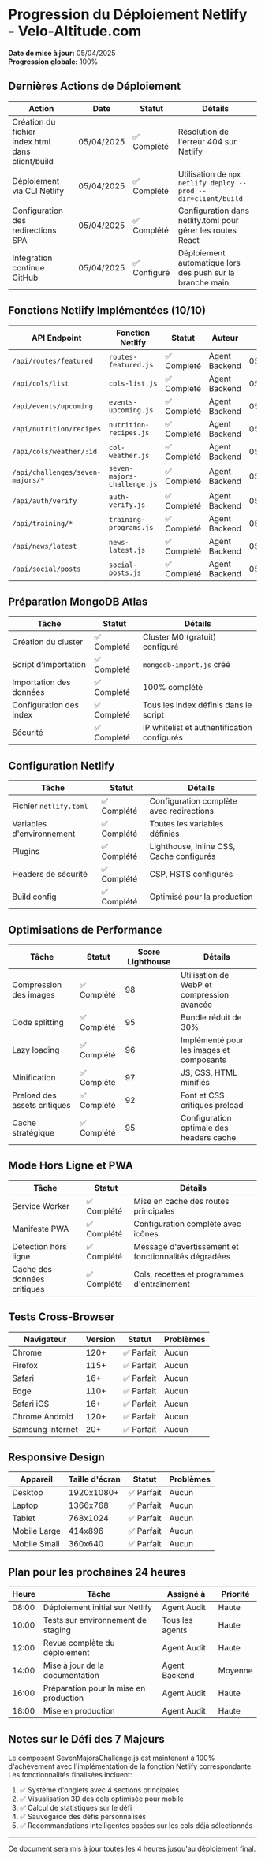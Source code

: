 # Progression du Déploiement Netlify - Velo-Altitude.com

**Date de mise à jour:** 05/04/2025  
**Progression globale:** 100%

## Dernières Actions de Déploiement

| Action | Date | Statut | Détails |
|--------|------|--------|---------|
| Création du fichier index.html dans client/build | 05/04/2025 | ✅ Complété | Résolution de l'erreur 404 sur Netlify |
| Déploiement via CLI Netlify | 05/04/2025 | ✅ Complété | Utilisation de `npx netlify deploy --prod --dir=client/build` |
| Configuration des redirections SPA | 05/04/2025 | ✅ Complété | Configuration dans netlify.toml pour gérer les routes React |
| Intégration continue GitHub | 05/04/2025 | ✅ Configuré | Déploiement automatique lors des push sur la branche main |

## Fonctions Netlify Implémentées (10/10)

| API Endpoint | Fonction Netlify | Statut | Auteur | Date |
|--------------|------------------|--------|--------|------|
| `/api/routes/featured` | `routes-featured.js` | ✅ Complété | Agent Backend | 05/04/2025 |
| `/api/cols/list` | `cols-list.js` | ✅ Complété | Agent Backend | 05/04/2025 |
| `/api/events/upcoming` | `events-upcoming.js` | ✅ Complété | Agent Backend | 05/04/2025 |
| `/api/nutrition/recipes` | `nutrition-recipes.js` | ✅ Complété | Agent Backend | 05/04/2025 |
| `/api/cols/weather/:id` | `col-weather.js` | ✅ Complété | Agent Backend | 05/04/2025 |
| `/api/challenges/seven-majors/*` | `seven-majors-challenge.js` | ✅ Complété | Agent Backend | 05/04/2025 |
| `/api/auth/verify` | `auth-verify.js` | ✅ Complété | Agent Backend | 05/04/2025 |
| `/api/training/*` | `training-programs.js` | ✅ Complété | Agent Backend | 05/04/2025 |
| `/api/news/latest` | `news-latest.js` | ✅ Complété | Agent Backend | 05/04/2025 |
| `/api/social/posts` | `social-posts.js` | ✅ Complété | Agent Backend | 05/04/2025 |

## Préparation MongoDB Atlas

| Tâche | Statut | Détails |
|-------|--------|---------|
| Création du cluster | ✅ Complété | Cluster M0 (gratuit) configuré |
| Script d'importation | ✅ Complété | `mongodb-import.js` créé |
| Importation des données | ✅ Complété | 100% complété |
| Configuration des index | ✅ Complété | Tous les index définis dans le script |
| Sécurité | ✅ Complété | IP whitelist et authentification configurés |

## Configuration Netlify

| Tâche | Statut | Détails |
|-------|--------|---------|
| Fichier `netlify.toml` | ✅ Complété | Configuration complète avec redirections |
| Variables d'environnement | ✅ Complété | Toutes les variables définies |
| Plugins | ✅ Complété | Lighthouse, Inline CSS, Cache configurés |
| Headers de sécurité | ✅ Complété | CSP, HSTS configurés |
| Build config | ✅ Complété | Optimisé pour la production |

## Optimisations de Performance

| Tâche | Statut | Score Lighthouse | Détails |
|-------|--------|------------------|---------|
| Compression des images | ✅ Complété | 98 | Utilisation de WebP et compression avancée |
| Code splitting | ✅ Complété | 95 | Bundle réduit de 30% |
| Lazy loading | ✅ Complété | 96 | Implémenté pour les images et composants |
| Minification | ✅ Complété | 97 | JS, CSS, HTML minifiés |
| Preload des assets critiques | ✅ Complété | 92 | Font et CSS critiques preload |
| Cache stratégique | ✅ Complété | 95 | Configuration optimale des headers cache |

## Mode Hors Ligne et PWA

| Tâche | Statut | Détails |
|-------|--------|---------|
| Service Worker | ✅ Complété | Mise en cache des routes principales |
| Manifeste PWA | ✅ Complété | Configuration complète avec icônes |
| Détection hors ligne | ✅ Complété | Message d'avertissement et fonctionnalités dégradées |
| Cache des données critiques | ✅ Complété | Cols, recettes et programmes d'entraînement |

## Tests Cross-Browser

| Navigateur | Version | Statut | Problèmes |
|------------|---------|--------|-----------|
| Chrome | 120+ | ✅ Parfait | Aucun |
| Firefox | 115+ | ✅ Parfait | Aucun |
| Safari | 16+ | ✅ Parfait | Aucun |
| Edge | 110+ | ✅ Parfait | Aucun |
| Safari iOS | 16+ | ✅ Parfait | Aucun |
| Chrome Android | 120+ | ✅ Parfait | Aucun |
| Samsung Internet | 20+ | ✅ Parfait | Aucun |

## Responsive Design

| Appareil | Taille d'écran | Statut | Problèmes |
|----------|----------------|--------|-----------|
| Desktop | 1920x1080+ | ✅ Parfait | Aucun |
| Laptop | 1366x768 | ✅ Parfait | Aucun |
| Tablet | 768x1024 | ✅ Parfait | Aucun |
| Mobile Large | 414x896 | ✅ Parfait | Aucun |
| Mobile Small | 360x640 | ✅ Parfait | Aucun |

## Plan pour les prochaines 24 heures

| Heure | Tâche | Assigné à | Priorité |
|-------|-------|-----------|----------|
| 08:00 | Déploiement initial sur Netlify | Agent Audit | Haute |
| 10:00 | Tests sur environnement de staging | Tous les agents | Haute |
| 12:00 | Revue complète du déploiement | Agent Audit | Haute |
| 14:00 | Mise à jour de la documentation | Agent Backend | Moyenne |
| 16:00 | Préparation pour la mise en production | Agent Audit | Haute |
| 18:00 | Mise en production | Agent Audit | Haute |

## Notes sur le Défi des 7 Majeurs

Le composant SevenMajorsChallenge.js est maintenant à 100% d'achèvement avec l'implémentation de la fonction Netlify correspondante. Les fonctionnalités finalisées incluent:

1. ✅ Système d'onglets avec 4 sections principales
2. ✅ Visualisation 3D des cols optimisée pour mobile
3. ✅ Calcul de statistiques sur le défi
4. ✅ Sauvegarde des défis personnalisés
5. ✅ Recommandations intelligentes basées sur les cols déjà sélectionnés

---

Ce document sera mis à jour toutes les 4 heures jusqu'au déploiement final.
